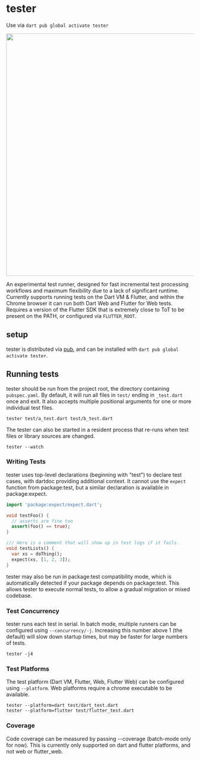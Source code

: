 # tester

Use via `dart pub global activate tester`

<img width="650" src="https://user-images.githubusercontent.com/8975114/83311624-9b562f00-a1c4-11ea-9716-92cd3c455b9e.PNG">

An experimental test runner, designed for fast incremental test processing workflows and maximum flexibility due to a lack of significant runtime. Currently supports running tests on the Dart VM & Flutter, and within the Chrome browser it can run both Dart Web and Flutter for Web tests. Requires a version of the Flutter SDK that is extremely close to ToT to be present on the PATH, or configured via `FLUTTER_ROOT`.

## setup

tester is distributed via [pub](https://pub.dev/packages/tester), and can be installed with `dart pub global activate tester`.

## Running tests

tester should be run from the project root, the directory containing `pubspec.yaml`. By default, it will run all files in `test/` ending in `_test.dart` once and exit. It also accepts multiple positional arguments for one or more individual test files.

```
tester test/a_test.dart test/b_test.dart
```

The tester can also be started in a resident process that re-runs when test files or library sources are changed.

```
tester --watch
```

### Writing Tests

tester uses top-level declarations (beginning with "test") to declare test cases, with dartdoc providing additional context. It cannot use the `expect`
function from package:test, but a similar declaration is available in package:expect.

```dart
import 'package:expect/expect.dart';

void testFoo() {
  // asserts are fine too
  assert(foo() == true);
}

/// Here is a comment that will show up in test logs if it fails.
void testLists() {
  var xs = doThing();
  expect(xs, [1, 2, 3]);
}
```

tester may also be run in package:test compatibility mode, which is automatically detected if your package depends on package:test. This allows tester to execute normal tests, to allow a gradual migration or mixed codebase.

### Test Concurrency

tester runs each test in serial. In batch mode, multiple runners can be configured using `--concurrency/-j`. Increasing this number above 1 (the default) will slow down startup times, but may be faster for large numbers of tests.

```
tester -j4
```

### Test Platforms

The test platform (Dart VM, Flutter, Web, Flutter Web) can be configured using `--platform`. Web platforms require a chrome executable to be available.

```
tester --platform=dart test/dart_test.dart
tester --platform=flutter test/flutter_test.dart
```


### Coverage

Code coverage can be measured by passing --coverage (batch-mode only for now). This
is currently only supported on dart and flutter platforms, and not web or flutter_web.

